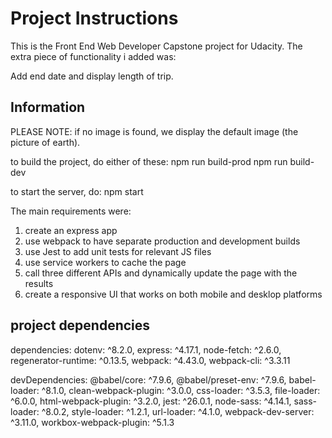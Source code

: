 # Project Instructions

This is the Front End Web Developer Capstone project for Udacity. The extra piece of functionality i added was:

Add end date and display length of trip.

## Information

PLEASE NOTE: if no image is found, we display the default image (the picture of earth).

to build the project, do either of these:
npm run build-prod
npm run build-dev

to start the server, do:
npm start

The main requirements were:
1. create an express app
2. use webpack to have separate production and development builds
3. use Jest to add unit tests for relevant JS files
4. use service workers to cache the page
5. call three different APIs and dynamically update the page with the results
6. create a responsive UI that works on both mobile and desklop platforms

## project dependencies
dependencies:
    dotenv: ^8.2.0,
    express: ^4.17.1,
    node-fetch: ^2.6.0,
    regenerator-runtime: ^0.13.5,
    webpack: ^4.43.0,
    webpack-cli: ^3.3.11

devDependencies: 
    @babel/core: ^7.9.6,
    @babel/preset-env: ^7.9.6,
    babel-loader: ^8.1.0,
    clean-webpack-plugin: ^3.0.0,
    css-loader: ^3.5.3,
    file-loader: ^6.0.0,
    html-webpack-plugin: ^3.2.0,
    jest: ^26.0.1,
    node-sass: ^4.14.1,
    sass-loader: ^8.0.2,
    style-loader: ^1.2.1,
    url-loader: ^4.1.0,
    webpack-dev-server: ^3.11.0,
    workbox-webpack-plugin: ^5.1.3